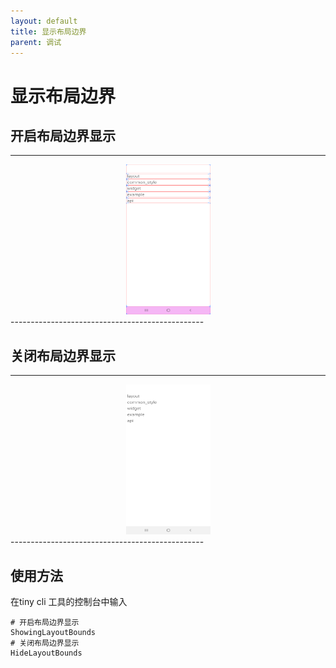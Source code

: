 ```yaml
---
layout: default 
title: 显示布局边界 
parent: 调试
---
```


# 显示布局边界

## 开启布局边界显示
------------------------------------------------
<center >
<img src="/assets/images/showing-layout-bounds.png" width="135" height="240"/>
</center>
------------------------------------------------

## 关闭布局边界显示
------------------------------------------------
<center >
    <img src="/assets/images/hide-layout-bounds.png" width="135" height="240"  />
</center>
------------------------------------------------

## 使用方法

在tiny cli 工具的控制台中输入
```
# 开启布局边界显示
ShowingLayoutBounds
# 关闭布局边界显示
HideLayoutBounds
```